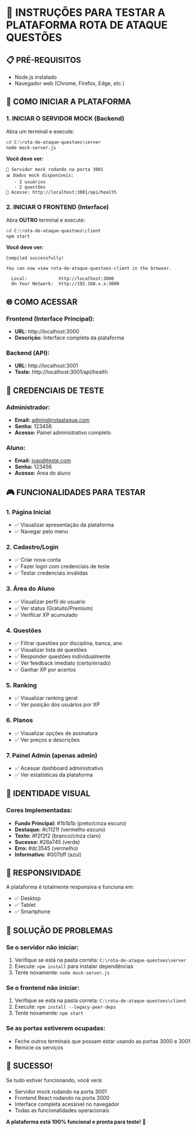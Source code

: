 # 🚀 INSTRUÇÕES PARA TESTAR A PLATAFORMA ROTA DE ATAQUE QUESTÕES

## 📋 **PRÉ-REQUISITOS**
- Node.js instalado
- Navegador web (Chrome, Firefox, Edge, etc.)

## 🎯 **COMO INICIAR A PLATAFORMA**

### **1. INICIAR O SERVIDOR MOCK (Backend)**
Abra um terminal e execute:
```bash
cd C:\rota-de-ataque-questoes\server
node mock-server.js
```

**Você deve ver:**
```
🚀 Servidor mock rodando na porta 3001
📊 Dados mock disponíveis:
   - 2 usuários
   - 2 questões
🔗 Acesse: http://localhost:3001/api/health
```

### **2. INICIAR O FRONTEND (Interface)**
Abra **OUTRO** terminal e execute:
```bash
cd C:\rota-de-ataque-questoes\client
npm start
```

**Você deve ver:**
```
Compiled successfully!

You can now view rota-de-ataque-questoes-client in the browser.

  Local:            http://localhost:3000
  On Your Network:  http://192.168.x.x:3000
```

## 🌐 **COMO ACESSAR**

### **Frontend (Interface Principal):**
- **URL:** http://localhost:3000
- **Descrição:** Interface completa da plataforma

### **Backend (API):**
- **URL:** http://localhost:3001
- **Teste:** http://localhost:3001/api/health

## 🔑 **CREDENCIAIS DE TESTE**

### **Administrador:**
- **Email:** admin@rotaataque.com
- **Senha:** 123456
- **Acesso:** Painel administrativo completo

### **Aluno:**
- **Email:** joao@teste.com
- **Senha:** 123456
- **Acesso:** Área do aluno

## 🎮 **FUNCIONALIDADES PARA TESTAR**

### **1. Página Inicial**
- ✅ Visualizar apresentação da plataforma
- ✅ Navegar pelo menu

### **2. Cadastro/Login**
- ✅ Criar nova conta
- ✅ Fazer login com credenciais de teste
- ✅ Testar credenciais inválidas

### **3. Área do Aluno**
- ✅ Visualizar perfil do usuário
- ✅ Ver status (Gratuito/Premium)
- ✅ Verificar XP acumulado

### **4. Questões**
- ✅ Filtrar questões por disciplina, banca, ano
- ✅ Visualizar lista de questões
- ✅ Responder questões individualmente
- ✅ Ver feedback imediato (certo/errado)
- ✅ Ganhar XP por acertos

### **5. Ranking**
- ✅ Visualizar ranking geral
- ✅ Ver posição dos usuários por XP

### **6. Planos**
- ✅ Visualizar opções de assinatura
- ✅ Ver preços e descrições

### **7. Painel Admin (apenas admin)**
- ✅ Acessar dashboard administrativo
- ✅ Ver estatísticas da plataforma

## 🎨 **IDENTIDADE VISUAL**

### **Cores Implementadas:**
- **Fundo Principal:** #1b1b1b (preto/cinza escuro)
- **Destaque:** #c1121f (vermelho escuro)
- **Texto:** #f2f2f2 (branco/cinza claro)
- **Sucesso:** #28a745 (verde)
- **Erro:** #dc3545 (vermelho)
- **Informativo:** #007bff (azul)

## 📱 **RESPONSIVIDADE**

A plataforma é totalmente responsiva e funciona em:
- ✅ Desktop
- ✅ Tablet
- ✅ Smartphone

## 🔧 **SOLUÇÃO DE PROBLEMAS**

### **Se o servidor não iniciar:**
1. Verifique se está na pasta correta: `C:\rota-de-ataque-questoes\server`
2. Execute: `npm install` para instalar dependências
3. Tente novamente: `node mock-server.js`

### **Se o frontend não iniciar:**
1. Verifique se está na pasta correta: `C:\rota-de-ataque-questoes\client`
2. Execute: `npm install --legacy-peer-deps`
3. Tente novamente: `npm start`

### **Se as portas estiverem ocupadas:**
- Feche outros terminais que possam estar usando as portas 3000 e 3001
- Reinicie os serviços

## 🎉 **SUCESSO!**

Se tudo estiver funcionando, você verá:
- Servidor mock rodando na porta 3001
- Frontend React rodando na porta 3000
- Interface completa acessível no navegador
- Todas as funcionalidades operacionais

**A plataforma está 100% funcional e pronta para teste!** 🚀
